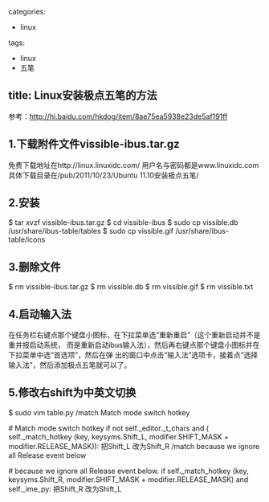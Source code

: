 
categories:
 - linux

tags:
 - linux
 - 五笔

title: Linux安装极点五笔的方法
---

参考：http://hi.baidu.com/hkdog/item/8ae75ea5938e23de5af191ff


## 1.下载附件文件vissible-ibus.tar.gz
免费下载地址在http://linux.linuxidc.com/
用户名与密码都是www.linuxidc.com
具体下载目录在/pub/2011/10/23/Ubuntu 11.10安装极点五笔/


## 2.安装
$ tar xvzf vissible-ibus.tar.gz
$ cd vissible-ibus
$ sudo cp vissible.db /usr/share/ibus-table/tables
$ sudo cp vissible.gif /usr/share/ibus-table/icons


<!-- more -->

## 3.删除文件
$ rm vissible-ibus.tar.gz
$ rm vissible.db
$ rm vissible.gif
$ rm vissible.txt


## 4.启动输入法
在任务栏右键点那个键盘小图标，在下拉菜单选“重新重启”（这个重新启动并不是重并报启动系统，
而是重新启动ibus输入法），然后再右键点那个键盘小图标并在下拉菜单中选“首选项”，然后在弹
出的窗口中点击“输入法”选项卡，接着点“选择输入法”，然后添加极点五笔就可以了。


## 5.修改右shift为中英文切换
$ sudo vim table.py
/match Match mode switch hotkey

\# Match mode switch hotkey
if not self._editor._t_chars and ( self._match_hotkey (key, keysyms.Shift_L, modifier.SHIFT_MASK + modifier.RELEASE_MASK)):
把Shift_L 改为Shift_R
/match because we ignore all Release event below

\# because we ignore all Release event below.
if self._match_hotkey (key, keysyms.Shift_R, modifier.SHIFT_MASK + modifier.RELEASE_MASK) and self._ime_py:
把Shift_R 改为Shift_L
